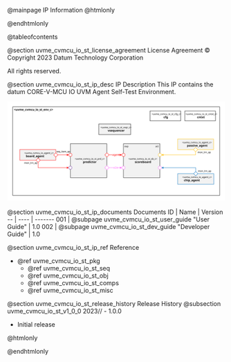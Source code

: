 @mainpage IP Information
@htmlonly
<div class="autonumbering">
@endhtmlonly


@tableofcontents


@section uvme_cvmcu_io_st_license_agreement License Agreement
© Copyright 2023 Datum Technology Corporation

All rights reserved.


@section uvme_cvmcu_io_st_ip_desc IP Description
This IP contains the datum CORE-V-MCU IO UVM Agent Self-Test Environment.

![CORE-V-MCU IO UVM Agent Self-Test Environment Block Diagram](env_block_diagram.svg)


@section uvme_cvmcu_io_st_ip_documents Documents
ID | Name | Version
-- | ---- | -------
001 | @subpage uvme_cvmcu_io_st_user_guide "User Guide" | 1.0
002 | @subpage uvme_cvmcu_io_st_dev_guide "Developer Guide" | 1.0


@section uvme_cvmcu_io_st_ip_ref Reference
 * @ref uvme_cvmcu_io_st_pkg
   * @ref uvme_cvmcu_io_st_seq
   * @ref uvme_cvmcu_io_st_obj
   * @ref uvme_cvmcu_io_st_comps
   * @ref uvme_cvmcu_io_st_misc


@section uvme_cvmcu_io_st_release_history Release History
@subsection uvme_cvmcu_io_st_v1_0_0 2023// - 1.0.0
- Initial release


@htmlonly
</div>
@endhtmlonly